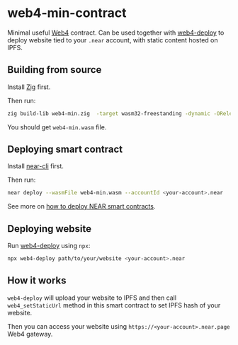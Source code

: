 # web4-min-contract

Minimal useful [Web4](https://github.com/vgrichina/web4) contract. Can be used together with [web4-deploy](https://github.com/vgrichina/web4-deploy)
to deploy website tied to your `.near` account, with static content hosted on IPFS.

## Building from source

Install [Zig](https://ziglang.org/learn/getting-started/#installing-zig) first.

Then run:

```bash
zig build-lib web4-min.zig  -target wasm32-freestanding -dynamic -OReleaseSmall
```

You should get `web4-min.wasm` file.

## Deploying smart contract

Install [near-cli](https://github.com/near/near-cli) first.

Then run:

```bash
near deploy --wasmFile web4-min.wasm --accountId <your-account>.near
```

See more on [how to deploy NEAR smart contracts](https://docs.near.org/develop/deploy).

## Deploying website

Run [web4-deploy](https://github.com/vgrichina/web4-deploy) using `npx`:

```bash
npx web4-deploy path/to/your/website <your-account>.near
```

## How it works

`web4-deploy` will upload your website to IPFS and then call `web4_setStaticUrl` method in this smart contract to set IPFS hash of your website.

Then you can access your website using `https://<your-account>.near.page` Web4 gateway.